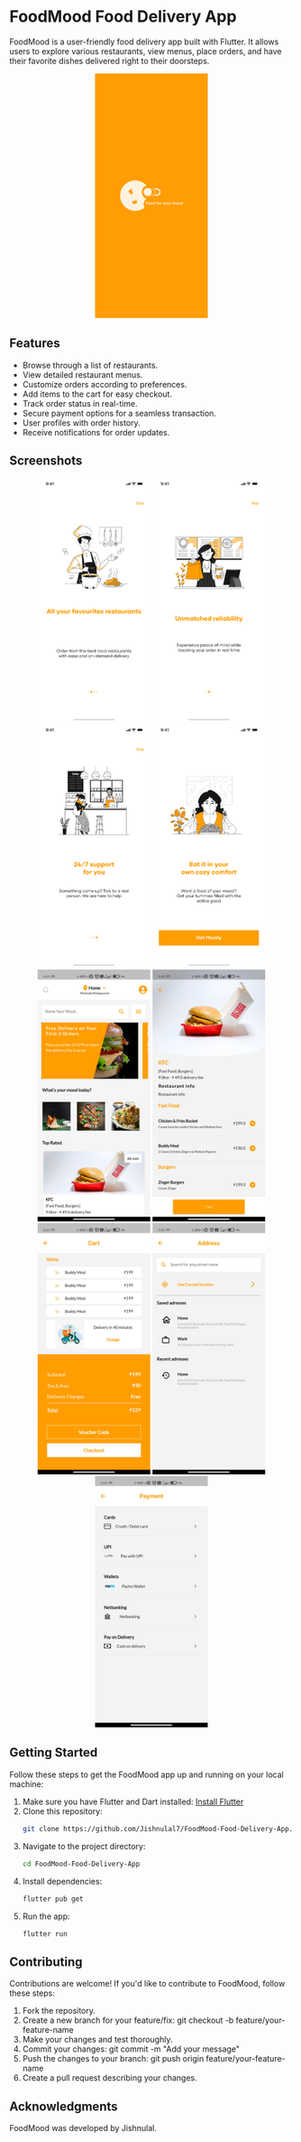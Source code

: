 # FoodMood Food Delivery App

FoodMood is a user-friendly food delivery app built with Flutter. It allows users to explore various restaurants, view menus, place orders, and have their favorite dishes delivered right to their doorsteps.

<p align="center">
  <img src="img/Splash%20Screen.jpg" alt="FoodMood Screenshot" width="200"/>
</p>


## Features

- Browse through a list of restaurants.
- View detailed restaurant menus.
- Customize orders according to preferences.
- Add items to the cart for easy checkout.
- Track order status in real-time.
- Secure payment options for a seamless transaction.
- User profiles with order history.
- Receive notifications for order updates.

## Screenshots

<p align="center">
  <img src="img/Onboarding Screen 1.jpg" alt="Onboarding Screen 1" width="200"/>
  <img src="img/Onboarding Screen 2.jpg" alt="Onboarding Screen 2" width="200"/>
  <img src="img/Onboarding Screen 3.jpg" alt="Onboarding Screen 3" width="200"/>
  <img src="img/Onboarding Screen 4.jpg" alt="Onboarding Screen 4" width="200"/>
  <img src="img/Screenshot-1.jpg" alt="Screenshot 1" width="200"/>
  <img src="img/Screenshot-2.jpg" alt="Screenshot 2" width="200"/>
  <img src="img/Screenshot-3.jpg" alt="Screenshot 3" width="200"/>
  <img src="img/Screenshot-4.jpg" alt="Screenshot 4" width="200"/>
  <img src="img/Screenshot-5.jpg" alt="Screenshot 5" width="200"/>
</p>

## Getting Started

Follow these steps to get the FoodMood app up and running on your local machine:

1. Make sure you have Flutter and Dart installed: [Install Flutter](https://flutter.dev/docs/get-started/install)
2. Clone this repository:
   ```sh
   git clone https://github.com/Jishnulal7/FoodMood-Food-Delivery-App.git
3. Navigate to the project directory:
   ```sh
   cd FoodMood-Food-Delivery-App
4. Install dependencies:
   ```sh
   flutter pub get
5. Run the app:
   ```sh
   flutter run

## Contributing

Contributions are welcome! If you'd like to contribute to FoodMood, follow these steps:

   1. Fork the repository.
   2. Create a new branch for your feature/fix: git checkout -b feature/your-feature-name
   3. Make your changes and test thoroughly.
   4. Commit your changes: git commit -m "Add your message"
   5. Push the changes to your branch: git push origin feature/your-feature-name
   6. Create a pull request describing your changes.

## Acknowledgments

   FoodMood was developed by Jishnulal.
